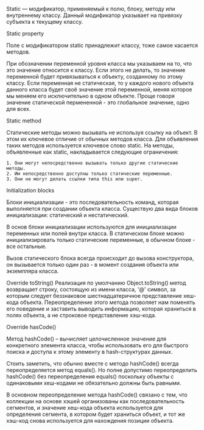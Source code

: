 Static — модификатор, применяемый к полю, блоку, методу или внутреннему классу. Данный модификатор указывает на  привязку субъекта  к текущему классу. 

Static property

Поле с модификатором static принадлежит классу, тоже самое касается методов.

При обозначении переменной уровня класса мы указываем на то, что это значение относится к классу. Если этого не делать, то значение переменной будет привязываться к объекту, 
созданному по этому классу. Если переменная не статическая, то у каждого нового объекта данного класса будет своё значение этой переменной, меняя которое мы меняем его
исключительно в одном объекте. Проще говоря значение статической пермененной - это глобальное значение, одно для всех.

Static method

Статические методы можно вызывать не используя ссылку на объект. В этом их ключевое отличие от обычных методов класса. Для объявления таких методов используется ключевое слово static. На методы, объявленные как static, накладывается следующие ограничения:

    1. Они могут непосредственно вызывать только другие статические методы.
    2. Им непосредственно доступны только статические переменные.
    3. Они не могут делать ссылки типа this или super.
    
Initialization blocks

Блоки инициализации - это последовательность команд, которая выполняется при создании объекта класса. Существую два вида блоков инициализации: статический и нестатический.

В основ блоки инициализации используются для инициализации переменных или полей внутри класса. В статическом блоке можно инициализировать только статические переменные, в обычном блоке - все остальные.

Вызов статического блока всегда происходит до вызова конструктора, он вызывается только один раз - в момент создания объекта или экземпляра класса.

Override toString()
Реализация по умолчанию Object.toString() метод возвращает строку, состоящую из имени класса, '@' символ, за которым следует беззнаковое шестнадцатеричное представление хеш-кода объекта. Переопределение этого метода позволяет нам поменять его поведение и заставить выводить информацию, которая храниться в полях объекта, а не строковое представление хэш-кода.


Override hasCode()

Метод hashCode() – вычисляет целочисленное значение для конкретного элемента класса, чтобы использовать его для быстрого поиска и доступа к этому элементу в hash-структурах данных. 

Стоить заметить, что обычно вместе с методо hashCode() всегда переопределяется метод equals(). Но полне допустимо переопределить hashCode() без переопределения equals() поскольку объекты с одинаковыми хеш-кодами не обязательно должны быть равными.

В основном переопределение метода hashCode() связано с тем, что коллекции на основе хэшей организованы как последовательность сегментов, и значение хеш-кода объекта используется для определения сегмента, в котором будет храниться объект, и тот же хэш-код снова используется для нахождения позиции объекта.
